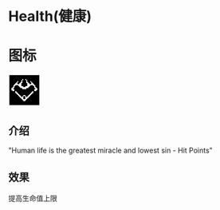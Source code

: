 # Health(健康)

# 图标

![Health](assetes/stats/Health.png)

## 介绍

"Human life is the greatest miracle and lowest sin - Hit Points"

## 效果

提高生命值上限